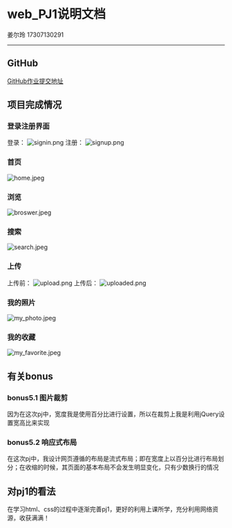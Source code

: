 # web_PJ1说明文档
姜尔玲 17307130291
***
## GitHub
[GitHub作业提交地址](https://github.com/jiang20/web_PJ1)

## 项目完成情况
### 登录注册界面
登录：
![signin.png](./img/signin.png)
注册：
![signup.png](https://github.com/jiang20/web_PJ1/img/signup.png)

### 首页
![home.jpeg](https://github.com/jiang20/web_PJ1/img/home.jpeg)

### 浏览
![broswer.jpeg](https://github.com/jiang20/web_PJ1/img/broswer.jpeg)

### 搜索
![search.jpeg](https://github.com/jiang20/web_PJ1/img/search.jpeg)

### 上传
上传前：
![upload.png](https://github.com/jiang20/web_PJ1/img/upload.png)
上传后：
![uploaded.png](https://github.com/jiang20/web_PJ1/img/uploaded.png)

### 我的照片
![my_photo.jpeg](https://github.com/jiang20/web_PJ1/img/my_photo.jpeg)

### 我的收藏
![my_favorite.jpeg](https://github.com/jiang20/web_PJ1/img/my_favorite.jpeg)

## 有关bonus
### bonus5.1 图片裁剪
因为在这次pj中，宽度我是使用百分比进行设置，所以在裁剪上我是利用jQuery设置宽高比来实现

### bonus5.2 响应式布局
在这次pj中，我设计网页遵循的布局是流式布局；即在宽度上以百分比进行布局划分；在收缩的时候，其页面的基本布局不会发生明显变化，只有少数换行的情况

## 对pj1的看法
在学习html、css的过程中逐渐完善pj1，更好的利用上课所学，充分利用网络资源，收获满满！

